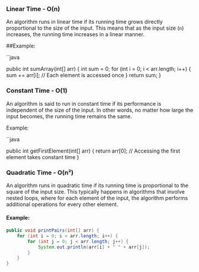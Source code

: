 ### Linear Time - O(n)

An algorithm runs in linear time if its running time grows directly proportional to the size of the input. This means that as the input size (`n`) increases, the running time increases in a linear manner.

##Example:

``java

public int sumArray(int[] arr) {
    int sum = 0;
    for (int i = 0; i < arr.length; i++) {
        sum += arr[i];  // Each element is accessed once
    }
    return sum;
}

### Constant Time - O(1)

An algorithm is said to run in constant time if its performance is independent of the size of the input. In other words, no matter how large the input becomes, the running time remains the same.

Example:

``java

public int getFirstElement(int[] arr) {
    return arr[0];  // Accessing the first element takes constant time
}
### Quadratic Time - O(n²)

An algorithm runs in quadratic time if its running time is proportional to the square of the input size. This typically happens in algorithms that involve nested loops, where for each element of the input, the algorithm performs additional operations for every other element.

#### Example:

```java
public void printPairs(int[] arr) {
    for (int i = 0; i < arr.length; i++) {
        for (int j = 0; j < arr.length; j++) {
            System.out.println(arr[i] + " " + arr[j]);
        }
    }
}
